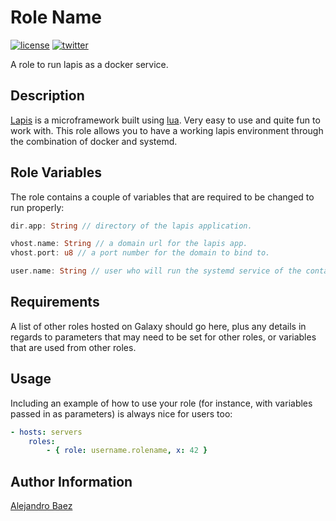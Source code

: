 Role Name
=========
[![license][2i]][2p]
[![twitter][3i]][3p]

A role to run lapis as a docker service.

Description
-----------

[Lapis][4] is a microframework built using [lua][5]. Very easy to use and quite fun to work with. This role allows you to have a working lapis environment through the combination of docker and systemd.

Role Variables
--------------

The role contains a couple of variables that are required to be changed to run properly:

``` rust
dir.app: String // directory of the lapis application.

vhost.name: String // a domain url for the lapis app.
vhost.port: u8 // a port number for the domain to bind to.

user.name: String // user who will run the systemd service of the container.
```

Requirements
------------

A list of other roles hosted on Galaxy should go here, plus any details in regards to parameters that may need to be set for other roles, or variables that are used from other roles.

Usage
-----

Including an example of how to use your role (for instance, with variables passed in as parameters) is always nice for users too:

``` yaml
- hosts: servers
    roles:
        - { role: username.rolename, x: 42 }
```

Author Information
------------------

[Alejandro Baez][1]

[1]: https://keybase.io/baez
[2i]: https://img.shields.io/badge/license-BSD_2-green.svg
[2p]: ./LICENSE
[3i]: https://img.shields.io/badge/twitter-a_baez-blue.svg
[3p]: https://twitter.com/a_baez
[4]: http://leafo.net/lapis
[5]: https://www.lua.org
